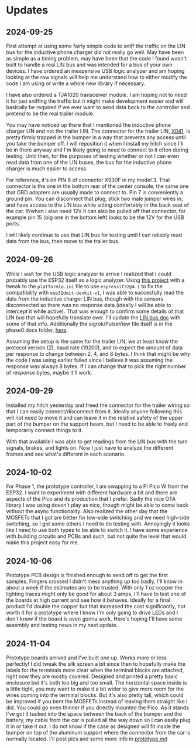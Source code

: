 # Updates

## 2024-09-25

First attempt at using some fairly simple code to sniff the traffic on the LIN bus for the inductive phone charger did not really go well. May have been as simple as a timing problem, may have been that the code I found wasn't built to handle a real LIN bus and was intended for a bus of your own devices. I have ordered an inexpensive USB logic analyzer and am hoping looking at the raw signals will help me understand how to either modify the code I am using or write a whole new library if necessary.

I have also ordered a TJA1020 transceiver module. I am hoping not to need it for just sniffing the traffic but it might make development easier and will basically be required if we ever want to send data back to the controller and pretend to be the real trailer module.

You may have noticed up there that I mentioned the inductive phone charger LIN and not the trailer LIN. The connector for the trailer LIN, [X041](./X041.md), is pretty firmly trapped in the bumper in a way that prevents any access until you take the bumper off. I will reposition it when I install my hitch since I'll be in there anyway and I'm likely going to need to connect to it often during testing. Until then, for the purposes of testing whether or not I can even read data from one of the LIN buses, the bus for the inductive phone charger is much easier to access.

For reference, it's on PIN 6 of connector X930F in my model 3. That connector is the one in the bottom rear of the center console, the same one that OBD adapters are usually made to connect to. Pin 7 is conveniently a ground pin. You can disconnect that plug, stick two male jumper wires in, and have access to the LIN bus while sitting comfortably in the back seat of the car. If/when I also need 12V it can also be pulled off that connector, for example pin 15 (big one in the bottom left) looks to be the 12V for the USB ports.

I will likely continue to use that LIN bus for testing until I can reliably read data from the bus, then move to the trailer bus.

## 2024-09-26

While I wait for the USB logic analyzer to arrive I realized that I could probably use the ESP32 itself as a logic analyzer. Using [this project](https://github.com/EUA/ESP32_LogicAnalyzer) with a tweak to the `platformio.ini` file to use `espressif32@4.1` to fix the compatibility with `esp32doit-devkit-v1`, I was able to succesfully read the data from the inductive charger LIN bus, though with the sensors disconnected so there was no response data (ideally I will be able to intercept it while active). That was enough to confirm some details of that LIN bus that will hopefully translate over. I'll update the [LIN bus doc](./LIN-Decoding.md) with some of that info. Additionally the sigrok/PulseView file itself is in the phase0 docs folder, [here](/src/phase0/data/IC_LIN_Trace).

Assuming the setup is the same for the trailer LIN, we at least know the protocol version (2), baud rate (19200), and to expect the amount of data per response to change between 2, 4, and 8 bytes. I think that might be why the code I was using earlier failed since I believe it was assuming the response was always 8 bytes. If I can change that to pick the right number of response bytes, maybe it'll work.

## 2024-09-29

Installed my hitch yesterday and freed the connector for the trailer wiring so that I can easily connect/disconnect from it. Ideally anyone following this will not need to move it and can leave it in the relative safety of the upper part of the bumper on the support beam, but I need to be able to freely and temporarily connect things to it.

With that available I was able to get readings from the LIN bus with the turn signals, brakes, and lights on. Now I just have to analyze the different frames and see what's different in each scenario.

## 2024-10-02

For Phase 1, the prototype controller, I am swapping to a Pi Pico W from the ESP32. I want to experiment with different hardware a bit and there are aspects of the Pico and its production that I prefer. Sadly the nice OTA library I was using doesn't play as nice, though might be able to come back without the async functionality. Also realized the other day that the MOSFETs that I got are better for low-side switching and we need high-side switching, so I got some others I need to do testing with. Annoyingly it looks like I need to use both types to be able to switch it. I have some experience with building circuits and PCBs and such, but not quite the level that would make this project easy for me.

## 2024-10-06

Prototype PCB design is finished enough to send off to get the first samples. Fingers crossed I didn't mess anything up too badly, I'll know in about a week if the estimates are to be trusted. With only 1 oz copper the lighting traces might only be good for about 3 amps, I'll have to test one of the boards at high current and see how it behaves. Ideally for a final product I'd double the copper but that increased the cost significantly, not worth it for a prototype where I know I'm only going to drive LEDs and I don't know if the board is even gonna work. Here's hoping I'll have some assembly and testing news in my next update.

## 2024-11-04

Prototype boards arrived and I've built one up. Works more or less perfectly! I did tweak the silk screen a bit since then to hopefully make the labels for the terminals more clear when the terminal blocks are attached, right now they are mostly covered. Designed and printed a pretty basic enclosure but it's both too big and too small. The horizontal space inside is a little tight, you may want to make it a bit wider to give more room for the wires coming into the terminal blocks. But it's also pretty tall, which could be improved if you bent the MOSFETs instead of leaving them straight like I did. You could go even thinner if you directly mounted the Pico. As it stands I've got it tucked into the space between the back of the bumper and the battery, my cable from the car is pulled all the way down so I can easily plug it in or take it out. I do not know if the case as designed will fit inside the bumper on top of the aluminum support where the connector from the car is normally located. I'll post pics and some more info in [prototype.md](/docs/prototype.md)